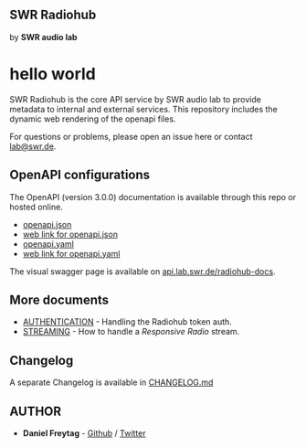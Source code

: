 ## SWR Radiohub
by **SWR audio lab**

# hello world
SWR Radiohub is the core API service by SWR audio lab to provide metadata to internal and external services. This repository includes the dynamic web rendering of the openapi files.

For questions or problems, please open an issue here or contact lab@swr.de.

## OpenAPI configurations

The OpenAPI (version 3.0.0) documentation is available through this repo or hosted online.
- [openapi.json](openapi.json)
- [web link for openapi.json](https://api.lab.swr.de/radiohub-docs/openapi.json)
- [openapi.yaml](openapi.yaml)
- [web link for openapi.yaml](https://api.lab.swr.de/radiohub-docs/openapi.yaml)

The visual swagger page is available on [api.lab.swr.de/radiohub-docs](https://api.lab.swr.de/radiohub-docs/).

## More documents

- [AUTHENTICATION](docs/AUTHENTICATION.md) - Handling the Radiohub token auth.
- [STREAMING](docs/STREAMING.md) - How to handle a _Responsive Radio_ stream.

## Changelog

A separate Changelog is available in [CHANGELOG.md](CHANGELOG.md)

## AUTHOR

- **Daniel Freytag** - [Github](https://github.com/FRYTG) / [Twitter](https://twitter.com/FRYTG)
